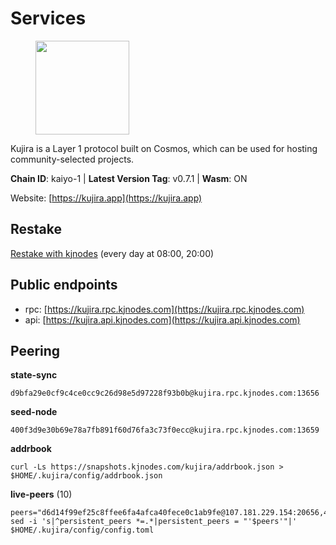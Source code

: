 # Services

<figure><img src="https://raw.githubusercontent.com/kj89/testnet_manuals/main/pingpub/logos/kujira.png" width="150" alt=""><figcaption></figcaption></figure>

Kujira is a Layer 1 protocol built on Cosmos, which can be used for  hosting community-selected projects.

**Chain ID**: kaiyo-1 | **Latest Version Tag**: v0.7.1 | **Wasm**: ON

Website: [https://kujira.app](https://kujira.app)

## Restake

[Restake with kjnodes](https://restake.app/kujira/kujiravaloper1tnuqj73jfn3724lqz34c27tuv80nv336sadqym) (every day at 08:00, 20:00)
## Public endpoints

* rpc: [https://kujira.rpc.kjnodes.com](https://kujira.rpc.kjnodes.com)
* api: [https://kujira.api.kjnodes.com](https://kujira.api.kjnodes.com)

## Peering

**state-sync**

```
d9bfa29e0cf9c4ce0cc9c26d98e5d97228f93b0b@kujira.rpc.kjnodes.com:13656
```

**seed-node**

```
400f3d9e30b69e78a7fb891f60d76fa3c73f0ecc@kujira.rpc.kjnodes.com:13659
```

**addrbook**
```
curl -Ls https://snapshots.kjnodes.com/kujira/addrbook.json > $HOME/.kujira/config/addrbook.json
```

**live-peers** (10)
```
peers="d6d14f99ef25c8ffee6fa4afca40fece0c1ab9fe@107.181.229.154:20656,450e62f04093c283cc7dcf1257a9b2e4893ad545@148.251.85.115:26656,d6f2eee997d108d4fde5683e31d678427376dfce@77.68.27.75:26656,01cf570d3b08fdb5fe2f307cb485de7a35a3af23@135.148.55.229:11856,d9bfa29e0cf9c4ce0cc9c26d98e5d97228f93b0b@65.109.88.38:13656,935c1065ad23338a5e6a75f08fb650f9f46dbd3e@65.108.201.167:26656,253d2293272a29057a27797a5703f5171c267da1@192.99.15.159:26656,94469c0d109e00e65d62a307f7ab3dc109c01055@65.108.238.104:11856,66778cba932969c95117cf720c1ad820fdc68ff5@65.108.235.34:26656,a429a1fa5cc1e8757b6bbc3975ecc13e0ab2bf2f@95.217.228.124:11856"
sed -i 's|^persistent_peers *=.*|persistent_peers = "'$peers'"|' $HOME/.kujira/config/config.toml
```
